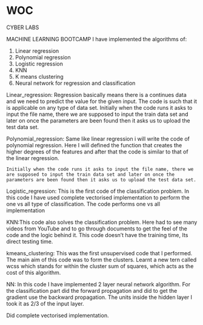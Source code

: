 # WOC
CYBER LABS


MACHINE LEARNING BOOTCAMP
I have implemented the algorithms of:
1.	Linear regression
2.	Polynomial regression
3.	Logistic regression
4.	KNN
5.	K means clustering 
6.	Neural network for regression and classification


Linear_regression: Regression basically means there is a continues data and we need to predict the value for the given input. The code is such that it is applicable on any type of data set.
                Initially when the code runs it asks to input the file name, there we are supposed to input the train data set and later on once the parameters are been found then it asks us to upload the test data set.


Polynomial_regression:           Same like linear regression i will write the code of polynomial regression. Here I will defined the function that creates the higher degrees of the features and after that the code is similar to that of the linear regression.  

    Initially when the code runs it asks to input the file name, there we are supposed to input the train data set and later on once the parameters are been found then it asks us to upload the test data set.


Logistic_regression: This is the first code of the classification problem. In this code I have used complete vectorised implementation to perform the one vs all type of classification. The code performs one vs all implementation

KNN:This code also solves the classification problem. Here had to see many videos from YouTube and to go through documents to get the feel of the code and the logic behind it. This code doesn’t have the training time, Its direct testing time. 


kmeans_clustering:  This was the first unsupervised code that I performed. The main aim of this code was to form the clusters.
Learnt a new tern called wcss which stands for within the cluster sum of squares, which acts as the cost of this algorithm.


NN: In this code I have implemented 2 layer neural network algorithm. For the classification part did the forward propagation and did to get the gradient use the backward propagation. The units inside the hidden layer I took it as 2/3 of the input layer.

Did complete vectorised implementation.
